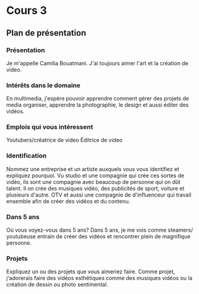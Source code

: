 # Cours 3
## Plan de présentation

### Présentation
Je m'appelle Camilia Bouatmani. J'ai toujours aimer l'art et la création de video.     

### Intérêts dans le domaine
En multimedia, j'espère pouvoir apprendre comment gérer des projets de media organiser, apprendre la photographie, le design et aussi éditer des vidéos.

### Emplois qui vous intéressent
Youtubers/créatrice de video
Éditrice de video 

### Identification
Nommez une entreprise et un artiste auxquels vous vous identifiez et expliquez pourquoi. 
Vu studio et une compagnie qui crée ces sortes de vidéo, ils sont une compagnie avec beaucoup de personne qui on dût talent. Il on crée des musiques vidéo, des publicités de sport, voiture et plusieurs d'autre. OTV et aussi une compagnie de d'influenceur qui travail ensemble afin de créer des vidéos et du contenu.

### Dans 5 ans
Où vous voyez-vous dans 5 ans? 
Dans 5 ans, je me vois comme steamers/ youtubeuse entrain de créer des vidéos et rencontrer plein de magnifique personne.

### Projets
Expliquez un ou des projets que vous aimeriez faire. 
Comme projet, j'adorerais faire des vidéos esthétiques comme des musiques vidéos ou la création de dessin ou photo sentimental. 
